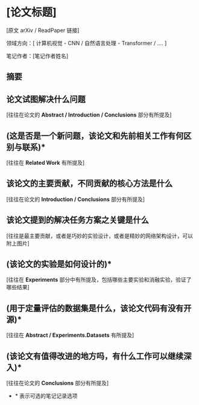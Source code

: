 # [论文标题]

[原文 arXiv / ReadPaper 链接] 

领域方向：[ 计算机视觉 - CNN / 自然语言处理 - Transformer / .... ]

笔记作者：[笔记作者姓名]



## 摘要



## **论文试图解决什么问题**

[往往在论文的 **Abstract / Introduction / Conclusions** 部分有所提及]



## **(这是否是一个新问题，该论文和先前相关工作有何区别与联系)\***

[往往在 **Related Work** 有所提及]



## **该论文的主要贡献，不同贡献的核心方法是什么**

[往往在论文的 **Introduction / Conclusions** 部分有所提及]



## **该论文提到的解决任务方案之关键是什么**

[往往是最主要贡献，或者是巧妙的实验设计，或者是精妙的网络架构设计，可以附上图片]



## **(该论文的实验是如何设计的)\***

[往往在 **Experiments** 部分中有所提及，包括哪些主要实验和消融实验，验证了哪些结果]



## **(用于定量评估的数据集是什么，该论文代码有没有开源)\***

[往往在 **Abstract / Experiments.Datasets** 有所提及]



## **(该论文有值得改进的地方吗，有什么工作可以继续深入)\***

[往往在论文的 **Conclusions** 部分有所提及]

- \* 表示可选的笔记记录选项
